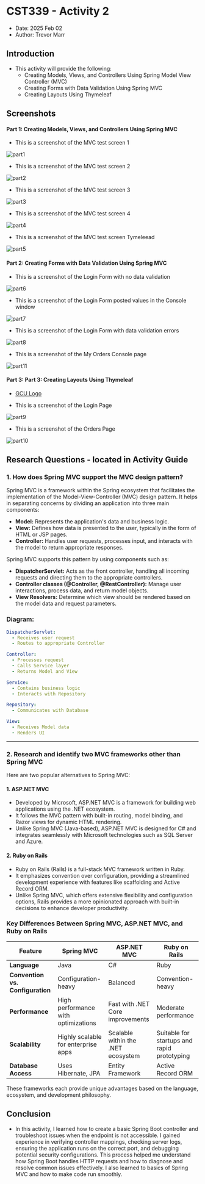 # CST339 - Activity 2

- Date:  2025 Feb 02
- Author:  Trevor Marr

## Introduction

- This activity will provide the following:
     - Creating Models, Views, and Controllers Using Spring Model View Controller (MVC)
     - Creating Forms with Data Validation Using Spring MVC
     - Creating Layouts Using Thymeleaf

## Screenshots

#### Part 1: Creating Models, Views, and Controllers Using Spring MVC

- This is a screenshot of the MVC test screen 1

![part1](pt1.png)

- This is a screenshot of the MVC test screen 2

![part2](pt2.png)

- This is a screenshot of the MVC test screen 3

![part3](pt3.png)

- This is a screenshot of the MVC test screen 4

![part4](pt4.png)

- This is a screenshot of the MVC test screen Tymeleead

![part5](pt5.png)

#### Part 2: Creating Forms with Data Validation Using Spring MVC

- This is a screenshot of the Login Form with no data validation

![part6](pt6.png)

- This is a screenshot of the Login Form posted values in the Console window

![part7](pt7.png)

- This is a screenshot of the Login Form with data validation errors

![part8](pt8.png)

- This is a screenshot of the My Orders Console page

![part11](pt11.png)

#### Part 3: Part 3: Creating Layouts Using Thymeleaf

- [GCU Logo](../../../src/main/resources/static/images/gcu-logo.png)

- This is a screenshot of the Login Page

![part9](pt9.png)

- This is a screenshot of the Orders Page

![part10](pt10.png)

## Research Questions - located in Activity Guide

### 1. How does Spring MVC support the MVC design pattern?

Spring MVC is a framework within the Spring ecosystem that facilitates the implementation of the Model-View-Controller (MVC) design pattern. It helps in separating concerns by dividing an application into three main components:

- **Model:** Represents the application's data and business logic.
- **View:** Defines how data is presented to the user, typically in the form of HTML or JSP pages.
- **Controller:** Handles user requests, processes input, and interacts with the model to return appropriate responses.

Spring MVC supports this pattern by using components such as:
- **DispatcherServlet:** Acts as the front controller, handling all incoming requests and directing them to the appropriate controllers.
- **Controller classes (@Controller, @RestController):** Manage user interactions, process data, and return model objects.
- **View Resolvers:** Determine which view should be rendered based on the model data and request parameters.

### Diagram:
```yaml
DispatcherServlet:
  - Receives user request
  - Routes to appropriate Controller

Controller:
  - Processes request
  - Calls Service layer
  - Returns Model and View

Service:
  - Contains business logic
  - Interacts with Repository

Repository:
  - Communicates with Database

View:
  - Receives Model data
  - Renders UI
```

---

### 2. Research and identify two MVC frameworks other than Spring MVC

Here are two popular alternatives to Spring MVC:

#### 1. ASP.NET MVC
   - Developed by Microsoft, ASP.NET MVC is a framework for building web applications using the .NET ecosystem.
   - It follows the MVC pattern with built-in routing, model binding, and Razor views for dynamic HTML rendering.
   - Unlike Spring MVC (Java-based), ASP.NET MVC is designed for C# and integrates seamlessly with Microsoft technologies such as SQL Server and Azure.

#### 2. Ruby on Rails
   - Ruby on Rails (Rails) is a full-stack MVC framework written in Ruby.
   - It emphasizes convention over configuration, providing a streamlined development experience with features like scaffolding and Active Record ORM.
   - Unlike Spring MVC, which offers extensive flexibility and configuration options, Rails provides a more opinionated approach with built-in decisions to enhance developer productivity.

### Key Differences Between Spring MVC, ASP.NET MVC, and Ruby on Rails

| Feature                          | Spring MVC                          | ASP.NET MVC                        | Ruby on Rails                               |
| -------------------------------- | ----------------------------------- | ---------------------------------- | ------------------------------------------- |
| **Language**                     | Java                                | C#                                 | Ruby                                        |
| **Convention vs. Configuration** | Configuration-heavy                 | Balanced                           | Convention-heavy                            |
| **Performance**                  | High performance with optimizations | Fast with .NET Core improvements   | Moderate performance                        |
| **Scalability**                  | Highly scalable for enterprise apps | Scalable within the .NET ecosystem | Suitable for startups and rapid prototyping |
| **Database Access**              | Uses Hibernate, JPA                 | Entity Framework                   | Active Record ORM                           |

These frameworks each provide unique advantages based on the language, ecosystem, and development philosophy.

## Conclusion

- In this activity, I learned how to create a basic Spring Boot controller and troubleshoot issues when the endpoint is not accessible. I gained experience in verifying controller mappings, checking server logs, ensuring the application runs on the correct port, and debugging potential security configurations. This process helped me understand how Spring Boot handles HTTP requests and how to diagnose and resolve common issues effectively. I also learned to basics of Spring MVC and how to make code run smoothly.
